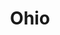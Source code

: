 ---
title: Ohio
slug: ohio
updated-on: '2024-05-30T13:52:36.906Z'
created-on: '2024-05-30T13:37:21.697Z'
published-on: '2024-05-30T13:54:32.469Z'
f_city-state:
- cms/city/oxford-oh.md
- cms/city/wilmington-oh.md
- cms/city/jackson-oh.md
- cms/city/circleville-oh.md
- cms/city/wapakoneta-oh.md
- cms/city/bellefontaine-oh.md
- cms/city/hillsboro-oh.md
- cms/city/washington-court-house-oh.md
- cms/city/mentor-oh.md
- cms/city/chesterland-oh.md
- cms/city/akron-oh.md
- cms/city/dayton-oh.md
- cms/city/independence-oh.md
- cms/city/vernon-oh.md
- cms/city/lima-oh.md
- cms/city/northfield-oh.md
- cms/city/youngstown-oh.md
- cms/city/kent-oh.md
- cms/city/reynoldsburg-oh.md
- cms/city/elyria-oh.md
- cms/city/lorain-oh.md
- cms/city/zanesville-oh.md
- cms/city/hubbard-oh.md
- cms/city/canton-oh.md
- cms/city/toledo-oh.md
- cms/city/hilliard-oh.md
- cms/city/lancaster-oh.md
- cms/city/heath-oh.md
- cms/city/euclid-oh.md
- cms/city/ashtabula-oh.md
- cms/city/rittman-oh.md
- cms/city/nelsonville-oh.md
- cms/city/amelia-oh.md
- cms/city/madison-oh.md
- cms/city/sandusky-oh.md
- cms/city/wooster-oh.md
- cms/city/sidney-oh.md
- cms/city/coshocton-oh.md
- cms/city/middletown-oh.md
- cms/city/westerville-oh.md
- cms/city/tiffin-oh.md
- cms/city/kenton-oh.md
- cms/city/warren-oh.md
- cms/city/chillicothe-oh.md
- cms/city/alliance-oh.md
- cms/city/lebanon-oh.md
- cms/city/massillon-oh.md
- cms/city/oregon-oh.md
- cms/city/norwalk-oh.md
- cms/city/mansfield-oh.md
- cms/city/greenville-oh.md
- cms/city/springfield-oh.md
- cms/city/winchester-oh.md
- cms/city/pataskala-oh.md
- cms/city/ravenna-oh.md
- cms/city/harrison-oh.md
- cms/city/wadsworth-oh.md
- cms/city/wickliffe-oh.md
- cms/city/troy-oh.md
- cms/city/milford-oh.md
- cms/city/willowick-oh.md
- cms/city/newark-oh.md
- cms/city/ashland-oh.md
- cms/city/stow-oh.md
- cms/city/fremont-oh.md
- cms/city/marietta-oh.md
- cms/city/bridgeport-oh.md
- cms/city/niles-oh.md
- cms/city/galloway-oh.md
- cms/city/newton-falls-oh.md
- cms/city/north-olmsted-oh.md
- cms/city/bowling-green-oh.md
- cms/city/maple-heights-oh.md
- cms/city/cuyahoga-falls-oh.md
- cms/city/findlay-oh.md
- cms/city/geneva-oh.md
- cms/city/salem-oh.md
- cms/city/franklin-oh.md
- cms/city/clayton-oh.md
- cms/city/dublin-oh.md
- cms/city/cleves-oh.md
- cms/city/uhrichsville-oh.md
- cms/city/steubenville-oh.md
- cms/city/martins-ferry-oh.md
- cms/city/east-liverpool-oh.md
- cms/city/portsmouth-oh.md
- cms/city/south-point-oh.md
- cms/city/medina-oh.md
- cms/city/lodi-oh.md
- cms/city/streetsboro-oh.md
- cms/city/logan-oh.md
- cms/city/jefferson-oh.md
- cms/city/georgetown-oh.md
- cms/city/london-oh.md
- cms/city/paulding-oh.md
- cms/city/napoleon-oh.md
- cms/city/defiance-oh.md
- cms/city/wauseon-oh.md
- cms/city/archbold-oh.md
- cms/city/swanton-oh.md
- cms/city/bryan-oh.md
- cms/city/norton-oh.md
- cms/city/willoughby-oh.md
- cms/city/xenia-oh.md
- cms/city/marysville-oh.md
- cms/city/fairfield-oh.md
- cms/city/lexington-oh.md
- cms/city/piqua-oh.md
- cms/city/millersburg-oh.md
- cms/city/hamilton-oh.md
- cms/city/chesapeake-oh.md
- cms/city/lucasville-oh.md
- cms/city/holland-oh.md
- cms/city/mason-oh.md
- cms/city/loveland-oh.md
- cms/city/springboro-oh.md
- cms/city/carlisle-oh.md
- cms/city/fostoria-oh.md
- cms/city/ironton-oh.md
- cms/city/cambridge-oh.md
- cms/city/gallipolis-oh.md
- cms/city/belpre-oh.md
- cms/city/barberton-oh.md
- cms/city/louisville-oh.md
- cms/city/delaware-oh.md
- cms/city/fairborn-oh.md
- cms/city/painesville-oh.md
- cms/city/masury-oh.md
- cms/city/vandalia-oh.md
- cms/city/wellston-oh.md
- cms/city/columbiana-oh.md
- cms/city/wheelersburg-oh.md
- cms/city/orrville-oh.md
- cms/city/pomeroy-oh.md
- cms/city/marion-oh.md
- cms/city/eaton-oh.md
- cms/city/bellevue-oh.md
- cms/city/urbana-oh.md
- cms/city/bellaire-oh.md
- cms/city/dover-oh.md
- cms/city/willard-oh.md
- cms/city/grove-city-oh.md
- cms/city/van-wert-oh.md
- cms/city/washingto-twp-oh.md
- cms/city/union-oh.md
- cms/city/celina-oh.md
- cms/city/bucyrus-oh.md
- cms/city/brookfield-oh.md
- cms/city/waverly-oh.md
- cms/city/ashville-oh.md
- cms/city/powell-oh.md
- cms/city/tallmadge-oh.md
- cms/city/englewood-oh.md
- cms/city/pickerington-oh.md
- cms/city/brunswick-oh.md
- cms/city/galion-oh.md
- cms/city/lakewood-oh.md
- cms/city/miamisburg-oh.md
- cms/city/hartville-oh.md
- cms/city/philadelphia-oh.md
- cms/city/cleveland-heights-oh.md
- cms/city/sonora-oh.md
- cms/city/bedford-oh.md
- cms/city/mount-gilead-oh.md
- cms/city/brook-park-oh.md
- cms/city/fairlawn-oh.md
- cms/city/lucas-oh.md
- cms/city/conneaut-oh.md
- cms/city/delphos-oh.md
- cms/city/milton-oh.md
- cms/city/clyde-oh.md
- cms/city/shelby-oh.md
- cms/city/campbell-oh.md
- cms/city/wshngtn-ct-hs-oh.md
- cms/city/genoa-oh.md
- cms/city/garrettsville-oh.md
- cms/city/chardon-oh.md
- cms/city/sylvania-oh.md
- cms/city/athens-oh.md
- cms/city/sardis-oh.md
- cms/city/proctorville-oh.md
- cms/city/shadyside-oh.md
- cms/city/tipp-city-oh.md
- cms/city/granville-oh.md
- cms/city/lockbourne-oh.md
- cms/city/goshen-oh.md
- cms/city/wellington-oh.md
- cms/city/fulton-oh.md
- cms/city/loudonville-oh.md
- cms/city/boston-oh.md
- cms/city/trotwood-oh.md
- cms/city/palestine-oh.md
- cms/city/saint-clairsville-oh.md
- cms/city/corning-oh.md
- cms/city/glandorf-oh.md
- cms/city/greenfield-oh.md
- cms/city/sabina-oh.md
- cms/city/sterling-oh.md
- cms/city/saint-marys-oh.md
- cms/city/mount-orab-oh.md
- cms/city/newport-oh.md
- cms/city/the-plains-oh.md
- cms/city/beloit-oh.md
- cms/city/warrensville-heights-oh.md
- cms/city/barnesville-oh.md
- cms/city/carrollton-oh.md
- cms/city/lisbon-oh.md
- cms/city/cadiz-oh.md
f_locations:
- cms/payday-loans/.md
layout: '[state].html'
tags: state
---
